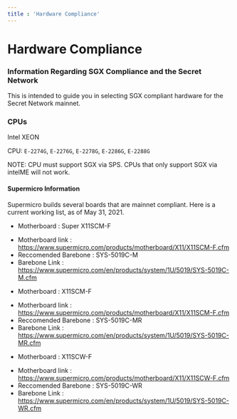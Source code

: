 ```yaml
---
title : 'Hardware Compliance'
---
```


# Hardware Compliance

### Information Regarding SGX Compliance and the Secret Network

This is intended to guide you in selecting SGX compliant hardware for the Secret Network mainnet.

### CPUs

Intel XEON

CPU: `E-2274G`, `E-2276G`, `E-2278G`, `E-2286G`, `E-2288G`

NOTE: CPU must support SGX via SPS. CPUs that only support SGX via intelME will not work.

#### Supermicro Information

Supermicro builds several boards that are mainnet compliant. Here is a current working list, as of May 31, 2021.

- Motherboard : Super X11SCM-F
 * Motherboard link : https://www.supermicro.com/products/motherboard/X11/X11SCM-F.cfm
 * Reccomended Barebone : SYS-5019C-M
 * Barebone Link : https://www.supermicro.com/en/products/system/1U/5019/SYS-5019C-M.cfm

- Motherboard : X11SCM-F
 * Motherboard link : https://www.supermicro.com/products/motherboard/X11/X11SCM-F.cfm
 * Reccomended Barebone : SYS-5019C-MR
 * Barebone Link : https://www.supermicro.com/en/products/system/1U/5019/SYS-5019C-MR.cfm

- Motherboard : X11SCW-F
 * Motherboard link : https://www.supermicro.com/products/motherboard/X11/X11SCW-F.cfm
 * Reccomended Barebone : SYS-5019C-WR
 * Barebone Link : https://www.supermicro.com/en/products/system/1U/5019/SYS-5019C-WR.cfm


